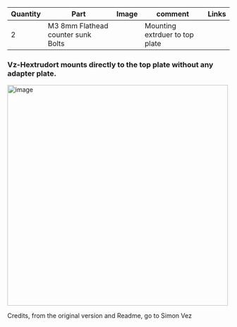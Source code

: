 | Quantity | Part                         | Image             | comment  | Links  |
| ------ | ----                           | -------           | -----    | -----	|
| 2       | M3 8mm Flathead counter sunk Bolts|              | Mounting extrduer to top plate |   |

### Vz-Hextrudort mounts directly to the top plate without any adapter plate.
<img width="500" alt="image" src="https://user-images.githubusercontent.com/37383368/213021635-ee1b2cf6-2f93-47d5-8c81-ca82a6504464.png">


Credits, from the original version and Readme, go to Simon Vez




